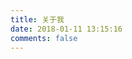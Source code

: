 ```yaml
---
title: 关于我
date: 2018-01-11 13:15:16
comments: false
---
```

<!-- <center>一只学习前端的小菜鸟，欢迎分享知识。</center>
<center>From GYunZhi</center>
<center>QQ：1018017334</center>
<center>Email: 1018017334@qq.com<center> -->